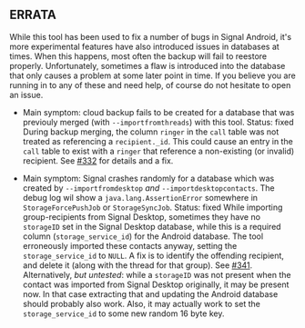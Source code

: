 ## ERRATA

While this tool has been used to fix a number of bugs in Signal Android, it's more experimental features have also introduced issues in databases at times. When this happens, most often the backup will fail to reestore properly. Unfortunately, sometimes a flaw is introduced into the database that only causes a problem at some later point in time. If you believe you are running in to any of these and need help, of course do not hesitate to open an issue.

- Main symptom: cloud backup fails to be created for a database that was previouly merged (with `--importfromthreads`) with this tool.
  Status: fixed
  During backup merging, the column `ringer` in the `call` table was not treated as referencing a `recipient._id`. This could cause an entry in the `call` table to exist with a `ringer` that reference a non-existing (or invalid) recipient.
  See [#332](https://github.com/bepaald/signalbackup-tools/issues/332#issuecomment-3426285375) for details and a fix.
  
- Main symptom: Signal crashes randomly for a database which was created by `--importfromdesktop` _and_ `--importdesktopcontacts`. The debug log wil show a `java.lang.AssertionError` somewhere in `StorageForcePushJob` or `StorageSyncJob`.
  Status: fixed
  While importing group-recipients from Signal Desktop, sometimes they have no `storageID` set in the Signal Desktop database, while this is a required column (`storage_service_id`) for the Android database. The tool erroneously imported these contacts anyway, setting the `storage_service_id` to `NULL`.
  A fix is to identify the offending recipient, and delete it (along with the thread for that group). See [#341](https://github.com/bepaald/signalbackup-tools/issues/341).
  Alternatively, _but untested_: while a `storageID` was not present when the contact was imported from Signal Desktop originally, it may be present now. In that case extracting that and updating the Android database should probably also work. Also, it may actually work to set the `storage_service_id` to some new random 16 byte key.
